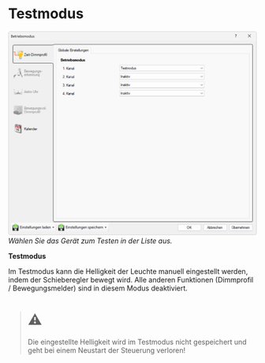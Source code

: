 # Testmodus
![Testmodus](testmodus.png)  
*Wählen Sie das Gerät zum Testen in der Liste aus.*  

**Testmodus**

Im Testmodus kann die Helligkeit der Leuchte manuell eingestellt werden, indem der Schieberegler bewegt wird. Alle anderen Funktionen (Dimmprofil / Bewegungsmelder) sind in diesem Modus deaktiviert.

> # ⚠  
> Die eingestellte Helligkeit wird im Testmodus nicht gespeichert und geht bei einem Neustart der Steuerung verloren!  